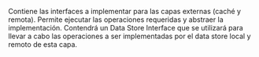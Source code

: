 Contiene las interfaces a implementar para las capas externas (caché y remota).
Permite ejecutar las operaciones requeridas y abstraer la implementación.
Contendrá un Data Store Interface que se utilizará para llevar a cabo las operaciones a ser implementadas por el data store local y remoto de esta capa.
